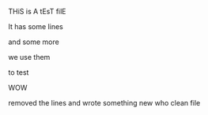 THiS is A tEsT filE

It has some lines

and some more

we use them

to test

WOW

removed the lines
and wrote something new
who
clean file

